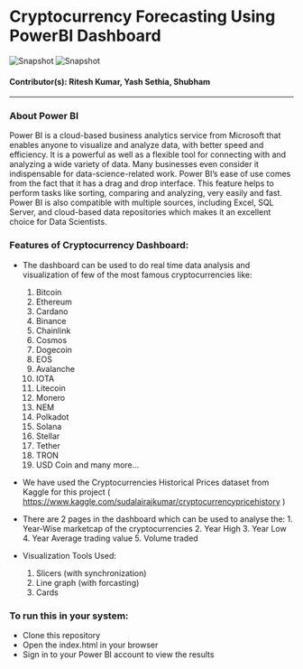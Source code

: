 # Cryptocurrency Forecasting Using PowerBI Dashboard

![Snapshot](https://github.com/Ritesh055/Cryptocurrency-Forecasting-Using-PowerBi-Dashboard/blob/main/Page1.png)
![Snapshot](https://github.com/Ritesh055/Cryptocurrency-Forecasting-Using-PowerBi-Dashboard/blob/main/SS.jpg)


#### Contributor(s): Ritesh Kumar, Yash Sethia, Shubham

----------
### About Power BI

Power BI is a cloud-based business analytics service from Microsoft that enables anyone to visualize and analyze data, with better speed and efficiency. 
It is a powerful as well as a flexible tool for connecting with and analyzing a wide variety of data. 
Many businesses even consider it indispensable for data-science-related work. Power BI’s ease of use comes from the fact that it has a drag and drop interface. 
This feature helps to perform tasks like sorting, comparing and analyzing, very easily and fast. 
Power BI is also compatible with multiple sources, including Excel, SQL Server, and cloud-based data repositories which makes it an excellent choice for Data Scientists.

### Features of Cryptocurrency Dashboard:
- The dashboard can be used to do real time data analysis and visualization of few of the most famous cryptocurrencies like:
    1. Bitcoin
    2. Ethereum
    3. Cardano
    4. Binance
    5. Chainlink
    6. Cosmos
    7. Dogecoin
    8. EOS
    9. Avalanche
    10. IOTA
    11. Litecoin
    12. Monero
    13. NEM
    14. Polkadot
    15. Solana
    16. Stellar
    17. Tether
    18. TRON
    19. USD Coin
    and many more...
    
- We have used the Cryptocurrencies Historical Prices dataset from Kaggle for this project ( https://www.kaggle.com/sudalairajkumar/cryptocurrencypricehistory )

- There are 2 pages in the dashboard which can be used to analyse the:
        1. Year-Wise marketcap of the cryptocurrencies
        2. Year High
        3. Year Low
        4. Year Average trading value
        5. Volume traded
   
- Visualization Tools Used:
    1. Slicers (with synchronization)
    2. Line graph (with forcasting)
    3. Cards

### To run this in your system:
- Clone this repository
- Open the index.html in your browser
- Sign in to your Power BI account to view the results

